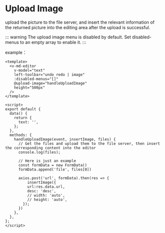 # Upload Image

upload the picture to the file server, and insert the relevant information of the returned picture into the editing area after the upload is successful.

<ClientOnly>
  <upload-image />
</ClientOnly>

::: warning
The upload image menu is disabled by default. Set disabled-menus to an empty array to enable it.
:::

example：

```vue
<template>
  <v-md-editor
    v-model="text"
    left-toolbar="undo redo | image"
    :disabled-menus="[]"
    @upload-image="handleUploadImage"
    height="500px"
  />
</template>

<script>
export default {
  data() {
    return {
      text: '',
    };
  },
  methods: {
    handleUploadImage(event, insertImage, files) {
      // Get the files and upload them to the file server, then insert the corresponding content into the editor
      console.log(files); 
      
      // Here is just an example
      const formData = new FormData()
      formData.append('file', files[0])
      
      axios.post('url', formData).then(res => {
          insertImage({
          url:res.data.url,
          desc: 'desc',
          // width: 'auto',
          // height: 'auto',
        });
      })
    },
  },
};
</script>
```
